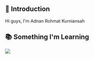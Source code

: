
## 👋 Introduction

<p>Hi guys, I'm Adnan Rohmat Kurniansah</p>
  
## 📚 Something I'm Learning 
<p>
  <a href="https://skillicons.dev">
    <img src="https://skillicons.dev/icons?i=html,css,javascript,php,java,bootstrap,laravel,mysql,git" />
  </a>
</p>

